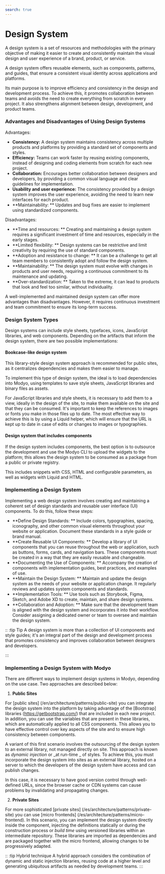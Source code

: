 ```yaml
---
search: true
---
```


# Design System

A design system is a set of resources and methodologies with the primary objective of making it easier to create and consistently maintain the visual design and user experience of a brand, product, or service.

A design system offers reusable elements, such as components, patterns, and guides, that ensure a consistent visual identity across applications and platforms.

Its main purpose is to improve efficiency and consistency in the design and development process. To achieve this, it promotes collaboration between teams and avoids the need to create everything from scratch in every project. It also strengthens alignment between design, development, and product teams.

### Advantages and Disadvantages of Using Design Systems

Advantages:

- **Consistency:** A design system maintains consistency across multiple products and platforms by providing a standard set of components and styles.
- **Efficiency:** Teams can work faster by reusing existing components, instead of designing and coding elements from scratch for each new project.
- **Collaboration:** Encourages better collaboration between designers and developers, by providing a common visual language and clear guidelines for implementation.
- **Usability and user experience:** The consistency provided by a design system improves the user experience, avoiding the need to learn new interfaces for each product.
- **Maintainability: ** Updates and bug fixes are easier to implement using standardized components.

Disadvantages:

- **Time and resources: ** Creating and maintaining a design system requires a significant investment of time and resources, especially in the early stages.
- **Limited flexibility: ** Design systems can be restrictive and limit creativity by requiring the use of standard components.
- **Adoption and resistance to change: ** It can be a challenge to get all team members to consistently adopt and follow the design system.
- **Maintainability: ** The design system must evolve with changes in products and user needs, requiring a continuous commitment to its maintenance and updating.
- **Over-standardization: ** Taken to the extreme, it can lead to products that look and feel too similar, without individuality.

A well-implemented and maintained design system can offer more advantages than disadvantages. However, it requires continuous investment and team commitment to ensure its long-term success.

### Design System Types

Design systems can include style sheets, typefaces, icons, JavaScript libraries, and web components. Depending on the artifacts that inform the design system, there are two possible implementations:

#### Bookcase-like design system

This library-style design system approach is recommended for public sites, as it centralizes dependencies and makes them easier to manage.

To implement this type of design system, the ideal is to load dependencies into Modyo, using templates to save style sheets, JavaScript libraries and binary files as assets.

  For JavaScript libraries and style sheets, it is necessary to add them to a view, ideally in the design of the site, to make them available on the site and that they can be consumed. It's important to keep the references to images or fonts you make in those files up to date. The most effective way to achieve this is by using a Liquid helper, which will ensure that the URL is kept up to date in case of edits or changes to images or typographies.

#### Design system that includes components

If the design system includes components, the best option is to outsource the development and use the Modyo CLI to upload the widgets to the platform; this allows the design system to be consumed as a package from a public or private registry.

This includes snippets with CSS, HTML and configurable parameters, as well as widgets with Liquid and HTML.

### Implementing a Design System

Implementing a web design system involves creating and maintaining a coherent set of design standards and reusable user interface (UI) components. To do this, follow these steps:

- **Define Design Standards: ** Include colors, typographies, spacing, iconography, and other common visual elements throughout your website or application. Document these standards in a style guide or brand manual.
- **Create Reusable UI Components: ** Develop a library of UI components that you can reuse throughout the web or application, such as buttons, forms, cards, and navigation bars. These components must be created in a way that they are easily reusable and changeable.
- **Documenting the Use of Components: ** Accompany the creation of components with implementation guides, best practices, and examples of use.
- **Maintain the Design System: ** Maintain and update the design system as the needs of your website or application change. It regularly reviews and updates system components and standards.
- **Implementation Tools: ** Use tools such as Storybook, Figma, Sketch, and Adobe XD to create, maintain, and share design systems.
- **Collaboration and Adoption: ** Make sure that the development team is aligned with the design system and incorporates it into their workflow. Consider assigning a dedicated owner or team to oversee and maintain the design system.

:: :tip Tip
A design system is more than a collection of UI components and style guides; it's an integral part of the design and development process that promotes consistency and improves collaboration between designers and developers.

:::

### Implementing a Design System with Modyo

There are different ways to implement design systems in Modyo, depending on the use case. Two approaches are described below:

1. **Public Sites**

For [public sites] (/en/architecture/patterns/public-site) you can integrate the design system into the platform by taking advantage of the [Bootstrap] libraries (https://getbootstrap.com/) that are included in each new project. In addition, you can use the variables that are present in these libraries, which are automatically applied to all CSS components. This allows you to have effective control over key aspects of the site and to ensure high consistency between components.

A variant of this first scenario involves the outsourcing of the design system to an external library, not managed directly on site. This approach is known as _dynamic injection_ or _at run-time _ of styles. To achieve this, you must incorporate the design system into sites as an external library, hosted on a server to which the developers of the design system have access and can publish changes.

In this case, it is necessary to have good version control through well-defined URLs, since the browser cache or CDN systems can cause problems by invalidating and propagating changes.

2. **Private Sites**

For more sophisticated [private sites] (/es/architecture/patterns/private-site) you can use [micro frontends] (/es/architecture/patterns/micro-frontend). In this scenario, you can implement the design system directly inside the component, injecting the definitions statically or during the construction process or _build time_ using versioned libraries within an intermediate repository. These libraries are imported as dependencies and are packaged together with the micro frontend, allowing changes to be progressively adapted.

:: :tip Hybrid technique
A hybrid approach considers the combination of dynamic and static injection libraries, reusing code at a higher level and generating ubiquitous artifacts as needed by development teams.
:::
